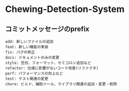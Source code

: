 # Chewing-Detection-System

## コミットメッセージのprefix
```
add: 新しいファイルの追加
feat: 新しい機能の実装
fix: バグの修正
docs: ドキュメントのみの変更
style: 空白、フォーマット、セミコロン追加など
refactor: 仕様に影響がないコード改善(リファクタ)
perf: パフォーマンスの向上など
test: テスト関連の変更
chore: ビルド、補助ツール、ライブラリ関連の追加・変更・削除
```
